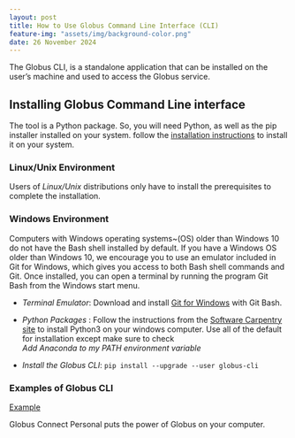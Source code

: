 ```yaml
---
layout: post
title: How to Use Globus Command Line Interface (CLI)
feature-img: "assets/img/background-color.png"
date: 26 November 2024
---
```

The Globus CLI, is a standalone application that can be installed on the user’s machine and used to access the Globus service.

## Installing Globus Command Line interface

The tool is a Python package. So, you will need Python, as well as the pip installer installed on your system.
follow the [installation instructions](https://docs.globus.org/cli/installation/) to install it on your system.

### Linux/Unix Environment
Users of *Linux/Unix* distributions only have to install the prerequisites to complete the installation.

### Windows Environment

Computers with Windows operating systems~(OS) older than Windows 10 do not have the Bash shell installed by default.
If you have a Windows OS older than Windows 10, we encourage you to use an emulator included in Git for Windows, which
gives you access to both Bash shell commands and Git. Once installed, you can open a terminal by running the program
Git Bash from the Windows start menu.

* *Terminal Emulator*: Download and install [Git for Windows](https://gitforwindows.org/) with Git Bash.

* *Python Packages* : Follow the instructions from the [Software Carpentry site](https://carpentries.github.io/workshop-template/#python)
to install Python3 on your windows computer. Use all of the default for installation except make sure to check  
*Add Anaconda to my PATH environment variable*

* *Install the Globus CLI*: `pip install --upgrade --user globus-cli`


### Examples of Globus CLI

[Example](https://github.com/globus/automation-examples)



Globus Connect Personal puts the power of Globus on your computer.
